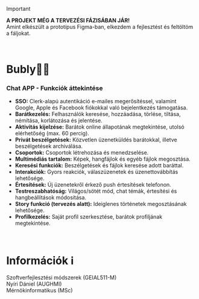 > [!IMPORTANT]
> **A PROJEKT MÉG A TERVEZÉSI FÁZISÁBAN JÁR!**<br>
> Amint elkészült a prototípus Figma-ban, elkezdem a fejlesztést és feltöltöm a fáljokat.
<br>

# Bubly🫧📱
### Chat APP - Funkciók áttekintése
- **SSO:** Clerk-alapú autentikáció e-mailes megerősítéssel, valamint Google, Apple és Facebook fiókokkal való bejelentkezés támogatása.
- **Barátkezelés:** Felhasználók keresése, hozzáadása, törlése, tiltása, némítása, korlátozása és jelentése.
- **Aktivitás kijelzése:** Barátok online állapotának megtekintése, utolsó elérhetőség (max. 60 percig).
- **Privát beszélgetések:** Közvetlen üzenetküldés barátokkal, illetve beszélgetések archiválása.
- **Csoportok:** Csoportok létrehozása és menedzselése.
- **Multimédiás tartalom:** Képek, hangfájlok és egyéb fájlok megosztása.
- **Keresési funkciók:** Beszélgetések és fájlok keresése adott baráttal.
- **Interakciók:** Gyors reakciók, válaszüzenetek és üzenettovábbítás lehetősége.
- **Értesítések:** Új üzenetekről érkező push értesítések telefonon.
- **Testreszabhatóság:** Világos/sötét mód, chat témák, értesítési és hangbeállítások módosítása.
- **Story funkció (tervezés alatt):** Ideiglenes történetek megosztásának lehetősége.
- **Profilkezelés:** Saját profil szerkesztése, barátok profiljának megtekintése.
<br>

# Információk ℹ️
Szoftverfejlesztési módszerek (GEIAL511-M)<br>
Nyíri Dániel (AUGHMI)<br>
Mérnökinformatikus (MSc)
